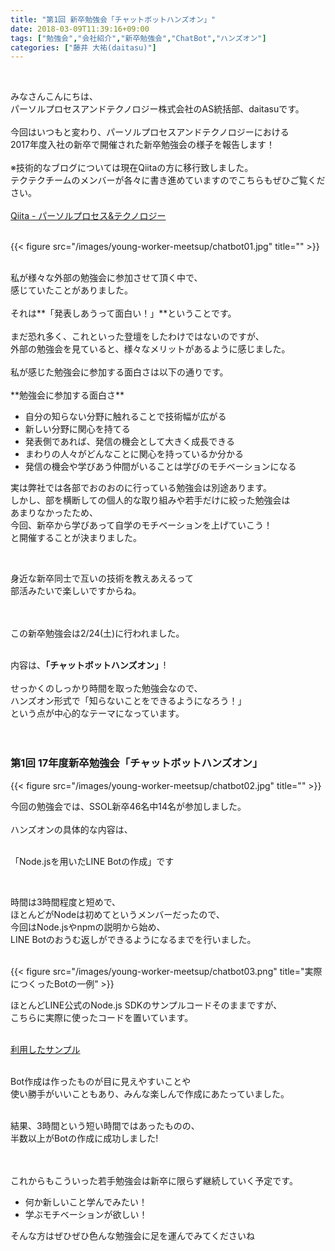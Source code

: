 ```yaml
---
title: "第1回 新卒勉強会「チャットボットハンズオン」"
date: 2018-03-09T11:39:16+09:00
tags: ["勉強会","会社紹介","新卒勉強会","ChatBot","ハンズオン"]
categories: ["藤井 大祐(daitasu)"]
---
```


<br>

みなさんこんにちは、<br>
パーソルプロセスアンドテクノロジー株式会社のAS統括部、daitasuです。<br><br>
今回はいつもと変わり、パーソルプロセスアンドテクノロジーにおける<br>
2017年度入社の新卒で開催された新卒勉強会の様子を報告します！<br>
<br>
※技術的なブログについては現在Qiitaの方に移行致しました。<br>
テクテクチームのメンバーが各々に書き進めていますのでこちらもぜひご覧ください。<br>
<br>
[Qiita - パーソルプロセス&テクノロジー](https://qiita.com/organizations/persol-pt)<br>
<br>

{{< figure src="/images/young-worker-meetsup/chatbot01.jpg" title="" >}}<br>

<br>
私が様々な外部の勉強会に参加させて頂く中で、<br>
感じていたことがありました。<br>
<br>
それは**「発表しあうって面白い！」**ということです。<br>
<br>
まだ恐れ多く、これといった登壇をしたわけではないのですが、<br>
外部の勉強会を見ていると、様々なメリットがあるように感じました。<br>
<br>
私が感じた勉強会に参加する面白さは以下の通りです。<br>
<br>**勉強会に参加する面白さ**<br>

* 自分の知らない分野に触れることで技術幅が広がる
* 新しい分野に関心を持てる
* 発表側であれば、発信の機会として大きく成長できる
* まわりの人々がどんなことに関心を持っているか分かる
* 発信の機会や学びあう仲間がいることは学びのモチベーションになる

実は弊社では各部でおのおのに行っている勉強会は別途あります。<br>
しかし、部を横断しての個人的な取り組みや若手だけに絞った勉強会は<br>あまりなかったため、<br>
今回、新卒から学びあって自学のモチベーションを上げていこう！<br>
と開催することが決まりました。<br>

<br>

身近な新卒同士で互いの技術を教えあえるって<br>
部活みたいで楽しいですからね。<br>

<br>
<br>
この新卒勉強会は2/24(土)に行われました。<br>
<br>

内容は、**「チャットボットハンズオン」**!<br>
<br>
せっかくのしっかり時間を取った勉強会なので、<br>
ハンズオン形式で「知らないことをできるようになろう！」<br>
という点が中心的なテーマになっています。<br>
<br>
<br>

### 第1回 17年度新卒勉強会「チャットボットハンズオン」

{{< figure src="/images/young-worker-meetsup/chatbot02.jpg" title="" >}}<br>

今回の勉強会では、SSOL新卒46名中14名が参加しました。<br>
<br>
ハンズオンの具体的な内容は、<br>
<br>

「Node.jsを用いたLINE Botの作成」です<br>

<br>

時間は3時間程度と短めで、<br>
ほとんどがNodeは初めてというメンバーだったので、<br>
今回はNode.jsやnpmの説明から始め、<br>
LINE Botのおうむ返しができるようになるまでを行いました。<br>
<br>

{{< figure src="/images/young-worker-meetsup/chatbot03.png" title="実際につくったBotの一例" >}}<br>

ほとんどLINE公式のNode.js SDKのサンプルコードそのままですが、<br>
こちらに実際に使ったコードを置いています。<br>
<br>

[利用したサンプル](https://github.com/daitasu/ppt-bot-handson/tree/devideType)

<br>
Bot作成は作ったものが目に見えやすいことや<br>
使い勝手がいいこともあり、みんな楽しんで作成にあたっていました。<br>
<br>

結果、3時間という短い時間ではあったものの、<br>
半数以上がBotの作成に成功しました!<br>
<br>
<br>

これからもこういった若手勉強会は新卒に限らず継続していく予定です。<br>

* 何か新しいこと学んでみたい！<br>
* 学ぶモチベーションが欲しい！<br>

そんな方はぜひぜひ色んな勉強会に足を運んでみてくださいね<br>
<br><br><br>